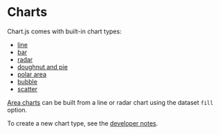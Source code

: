 # Charts

Chart.js comes with built-in chart types:
* [line](./line.md)
* [bar](./bar.md)
* [radar](./radar.md)
* [doughnut and pie](./doughnut.md)
* [polar area](./polar.md)
* [bubble](./bubble.md)
* [scatter](./scatter.md)

[Area charts](area.md) can be built from a line or radar chart using the dataset `fill` option.

To create a new chart type, see the [developer notes](../developers/charts.md#new-charts).
